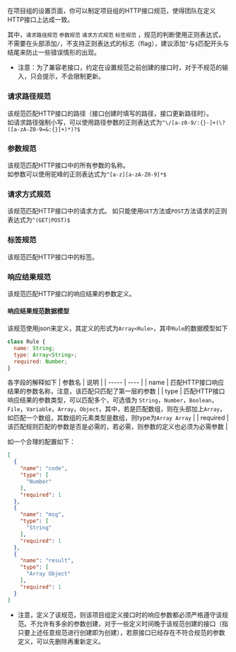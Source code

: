 ##
在项目组的设置页面，你可以制定项目组的HTTP接口规范，使得团队在定义HTTP接口上达成一致。  

其中，`请求路径规范` `参数规范` `请求方式规范` `标签规范` ，规范的判断使用正则表达式，不需要在头部添加`/`，不支持正则表达式的标志（flag），建议添加`^`与`$`匹配开头与结尾来防止一些错误情形的出现。

* 注意：为了兼容老接口，约定在设置规范之前创建的接口时，对于不规范的输入，只会提示，不会限制更新。

### 请求路径规范
该规范匹配HTTP接口的路径（接口创建时填写的路径，接口更新路径时）。  
如请求路径强制小写，可以使用路径参数的正则表达式为`^\/[a-z0-9/:{}-]+(\?([a-zA-Z0-9=&:{}]+)*)?$`  

### 参数规范
该规范匹配HTTP接口中的所有参数的名称。  
如参数可以使用驼峰的正则表达式为`^[a-z][a-zA-Z0-9]*$`

### 请求方式规范
该规范匹配HTTP接口中的请求方式。
如只能使用`GET`方法或`POST`方法请求的正则表达式为`^(GET|POST)$`

### 标签规范
该规范匹配HTTP接口中的标签。

### 响应结果规范
该规范匹配HTTP接口的响应结果的参数定义。

#### 响应结果规范数据模型
该规范使用json来定义，其定义的形式为`Array<Rule>`，其中`Rule`的数据模型如下

```js
class Rule {
  name: String;
  type: Array<String>;
  required: Number;
}
```

各字段的解释如下
| 参数名 | 说明 |
| ----- | ---- |
| name | 匹配HTTP接口响应结果的参数名称，注意，该匹配只匹配了第一层的参数 |
| type | 匹配HTTP接口响应结果的参数类型，可以匹配多个，可选值为 `String`，`Number`，`Boolean`，`File`，`Variable`，`Array`，`Object`，其中，若是匹配数组，则在头部加上`Array`，如匹配一个数组，其数组的元素类型是数组，则type为`Array Array` |
| required | 该匹配规则匹配的参数是否是必需的，若必需，则参数的定义也必须为必需参数 |

如一个合理的配置如下：

```json
[
  {
    "name": "code",
    "type": [
      "Number"
    ],
    "required": 1
  },
  {
    "name": "msg",
    "type": [
      "String"
    ],
    "required": 1
  },
  {
    "name": "result",
    "type": [
      "Array Object"
    ],
    "required": 1
  }
]
```

* 注意，定义了该规范，则该项目组定义接口时的响应参数都必须严格遵守该规范。不允许有多余的参数创建，对于一些定义时间晚于该规范创建的接口（指只要上述任意规范进行创建即为创建），若原接口已经存在不符合规范的参数定义，可以先删除再重新定义。
